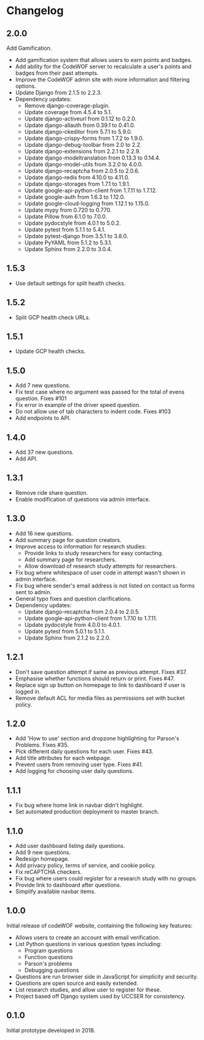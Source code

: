 # Changelog

## 2.0.0

Add Gamification.

- Add gamification system that allows users to earn points and badges.
- Add ability for the CodeWOF server to recalculate a user's points and badges from their past attempts.
- Improve the CodeWOF admin site with more information and filtering options.
- Update Django from 2.1.5 to 2.2.3.
- Dependency updates:
    - Remove django-coverage-plugin.
    - Update coverage from 4.5.4 to 5.1.
    - Update django-activeurl from 0.1.12 to 0.2.0.
    - Update django-allauth from 0.39.1 to 0.41.0.
    - Update django-ckeditor from 5.7.1 to 5.9.0.
    - Update django-crispy-forms from 1.7.2 to 1.9.0.
    - Update django-debug-toolbar from 2.0 to 2.2.
    - Update django-extensions from 2.2.1 to 2.2.9.
    - Update django-modeltranslation from 0.13.3 to 0.14.4.
    - Update django-model-utils from 3.2.0 to 4.0.0.
    - Update django-recaptcha from 2.0.5 to 2.0.6.
    - Update django-redis from 4.10.0 to 4.11.0.
    - Update django-storages from 1.7.1 to 1.9.1.
    - Update google-api-python-client from 1.7.11 to 1.7.12.
    - Update google-auth from 1.6.3 to 1.12.0.
    - Update google-cloud-logging from 1.12.1 to 1.15.0.
    - Update mypy from 0.720 to 0.770.
    - Update Pillow from 6.1.0 to 7.0.0.
    - Update pydocstyle from 4.0.1 to 5.0.2.
    - Update pytest from 5.1.1 to 5.4.1.
    - Update pytest-django from 3.5.1 to 3.8.0.
    - Update PyYAML from 5.1.2 to 5.3.1.
    - Update Sphinx from 2.2.0 to 3.0.4.

## 1.5.3

- Use default settings for split health checks.

## 1.5.2

- Split GCP health check URLs.

## 1.5.1

- Update GCP health checks.

## 1.5.0

- Add 7 new questions.
- Fix test case where no argument was passed for the total of evens question. Fixes #101
- Fix error in example of the driver speed question.
- Do not allow use of tab characters to indent code. Fixes #103
- Add endpoints to API.

## 1.4.0

- Add 37 new questions.
- Add API.

## 1.3.1

- Remove ride share question.
- Enable modification of questions via admin interface.

## 1.3.0

- Add 16 new questions.
- Add summary page for question creators.
- Improve access to information for research studies:
    - Provide links to study researchers for easy contacting.
    - Add summary page for researchers.
    - Allow download of research study attempts for researchers.
- Fix bug where whitespace of user code in attempt wasn't shown in admin interface.
- Fix bug where sender's email address is not listed on contact us forms sent to admin.
- General typo fixes and question clarifications.
- Dependency updates:
    - Update django-recaptcha from 2.0.4 to 2.0.5.
    - Update google-api-python-client from 1.7.10 to 1.7.11.
    - Update pydocstyle from 4.0.0 to 4.0.1.
    - Update pytest from 5.0.1 to 5.1.1.
    - Update Sphinx from 2.1.2 to 2.2.0.

## 1.2.1

- Don't save question attempt if same as previous attempt. Fixes #37.
- Emphasise whether functions should return or print. Fixes #47.
- Replace sign up button on homepage to link to dashboard if user is logged in.
- Remove default ACL for media files as permissions set with bucket policy.

## 1.2.0

- Add 'How to use' section and dropzone highlighting for Parson's Problems. Fixes #35.
- Pick different daily questions for each user. Fixes #43.
- Add title attributes for each webpage.
- Prevent users from removing user type. Fixes #41.
- Add logging for choosing user daily questions.

## 1.1.1

- Fix bug where home link in navbar didn't highlight.
- Set automated production deployment to master branch.

## 1.1.0

- Add user dashboard listing daily questions.
- Add 9 new questions.
- Redesign homepage.
- Add privacy policy, terms of service, and cookie policy.
- Fix reCAPTCHA checkers.
- Fix bug where users could register for a research study with no groups.
- Provide link to dashboard after questions.
- Simplify available navbar items.

## 1.0.0

Initial release of codeWOF website, containing the following key features:

- Allows users to create an account with email verification.
- List Python questions in various question types including:
    - Program questions
    - Function questions
    - Parson's problems
    - Debugging questions
- Questions are run browser side in JavaScript for simplicity and security.
- Questions are open source and easily extended.
- List research studies, and allow user to register for these.
- Project based off Django system used by UCCSER for consistency.

## 0.1.0

Initial prototype developed in 2018.
